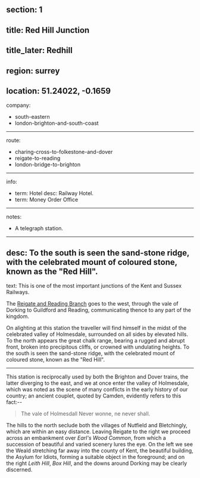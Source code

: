 section: 1
----
title: Red Hill Junction
----
title_later: Redhill
----
region: surrey
----
location: 51.24022, -0.1659
----
company:
- south-eastern
- london-brighton-and-south-coast
----
route:
- charing-cross-to-folkestone-and-dover
- reigate-to-reading
- london-bridge-to-brighton
----
info:
- term: Hotel
  desc: Railway Hotel.
- term: Money Order Office
----
notes:
- A telegraph station.
----
desc: To the south is seen the sand-stone ridge, with the celebrated mount of coloured stone, known as the "Red Hill".
----
text: This is one of the most important junctions of the Kent and Sussex Railways.

The [Reigate and Reading Branch](/routes/reigate-to-reading) goes to the west, through the vale of Dorking to Guildford and Reading, communicating thence to any part of the kingdom.

On alighting at this station the traveller will find himself in the midst of the celebrated valley of Holmesdale, surrounded on all sides by elevated hills. To the north appears the great chalk range, bearing a rugged and abrupt front, broken into precipitous cliffs, or crowned with undulating heights. To the south is seen the sand-stone ridge, with the celebrated mount of coloured stone, known as the "Red Hill".

* * *

This station is reciprocally used by both the Brighton and Dover trains, the latter diverging to the east, and we at once enter the valley of Holmesdale, which was noted as the scene of many conflicts in the early history of our country; an ancient couplet, quoted by Camden, evidently refers to this fact:--

> The vale of Holmesdall
> Never wonne, ne never shall.

The hills to the north seclude both the villages of Nutfield and Bletchingly, which are within an easy distance. Leaving Reigate to the right we proceed across an embankment over *Earl's Wood Common*, from which a succession of beautiful and varied scenery lures the eye. On the left we see the Weald stretching far away into the county of Kent, the beautiful building, the Asylum for Idiots, forming a suitable object in the foreground; and on the right *Leith Hill*, *Box Hill*, and the downs around Dorking may be clearly discerned.
